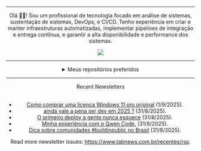 <div align="center">
<hr>
<p>Olá 👋🏾! Sou um profissional de tecnologia focado em análise de sistemas, sustentação de sistemas, DevOps, e CI/CD. Tenho experiência em criar e manter infraestruturas automatizadas, implementar pipelines de integração e entrega contínua, e garantir a alta disponibilidade e performance dos sistemas.</p>
  <img src="https://media.giphy.com/media/yAGIvCiwPJn5C/giphy.gif">
<hr>
  <details>
  <summary>Meus repositórios preferidos</summary>
  <br />
  Alguns dos meus melhores repositórios:
  <br />
<br />
  <ul><li><a href=https://github.com/commitgeist/aluratube target="_blank" rel="noopener noreferrer">commitgeist/aluratube</a> (<b>0</b> ✨ and <b>0</b> 🍴): Aluratube - Desenvolvido durante a imersão React da Alura no final de 2022</li><li><a href=https://github.com/commitgeist/nlw-ia target="_blank" rel="noopener noreferrer">commitgeist/nlw-ia</a> (<b>0</b> ✨ and <b>0</b> 🍴): Projeto desenvolvido durante a NLW IA - Usando a API da OPENAI</li><li><a href=https://github.com/commitgeist/nlw-journey-ia target="_blank" rel="noopener noreferrer">commitgeist/nlw-journey-ia</a> (<b>0</b> ✨ and <b>0</b> 🍴): NLW IA - Agent de viagens usando python + langchain + GPT</li>
<li>More coming soon :).</li>
</ul>
  </details>
  <hr/>
    <summary>Recent Newsletters</summary>
  <br />
  <ul>
    <li><a href=https://www.tabnews.com.br/ryanp2/como-comprar-uma-licenca-windows-11-pro-original target="_blank" rel="noopener noreferrer">Como comprar uma licença Windows 11 pro original</a> (1/9/2025).</li><li><a href=https://www.tabnews.com.br/LukeMe/ainda-vale-a-pena-ser-dev-em-2025 target="_blank" rel="noopener noreferrer">ainda vale a pena ser dev em 2025 ?</a> (31/8/2025).</li><li><a href=https://www.tabnews.com.br/spacecoding/o-primeiro-deploy-a-gente-nunca-esquece target="_blank" rel="noopener noreferrer">O primeiro deploy a gente nunca esquece</a> (31/8/2025).</li><li><a href=https://www.tabnews.com.br/eduardoaugustolb/minha-experiencia-com-o-qwen-code target="_blank" rel="noopener noreferrer">Minha experiência com o Qwen Code.</a> (31/8/2025).</li><li><a href=https://www.tabnews.com.br/AdrianoMasterminds/dica-sobre-comunidades-buildinpublic-no-brasil target="_blank" rel="noopener noreferrer">Dica sobre comunidades #buildinpublic no Brasil</a> (31/8/2025).</li>
  </ul>
<p>Read more newsletter issues: <a href="https://www.tabnews.com.br/recentes/rss">https://www.tabnews.com.br/recentes/rss</a>.</p>
  </details>

